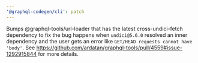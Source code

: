 ```yaml
---
'@graphql-codegen/cli': patch
---
```


Bumps @graphql-tools/url-loader that has the latest cross-undici-fetch dependency to fix the bug happens when `undici@5.6.0` resolved an inner dependency and the user gets an error like `GET/HEAD requests cannot have 'body'`.
See https://github.com/ardatan/graphql-tools/pull/4559#issue-1292915844 for more details.

